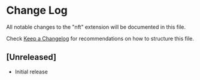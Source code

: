 # Change Log
All notable changes to the "nft" extension will be documented in this file.

Check [Keep a Changelog](http://keepachangelog.com/) for recommendations on how to structure this file.

## [Unreleased]
- Initial release